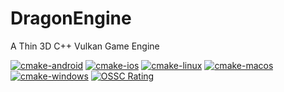 # DragonEngine
A Thin 3D C++ Vulkan Game Engine


[![cmake-android](https://github.com/KhrySystem/DragonEngine/actions/workflows/android.yml/badge.svg)](https://github.com/KhrySystem/DragonEngine/actions/workflows/android.yml)
[![cmake-ios](https://github.com/KhrySystem/DragonEngine/actions/workflows/ios.yml/badge.svg)](https://github.com/KhrySystem/DragonEngine/actions/workflows/ios.yml)
[![cmake-linux](https://github.com/KhrySystem/DragonEngine/actions/workflows/linux.yml/badge.svg)](https://github.com/KhrySystem/DragonEngine/actions/workflows/linux.yml)
[![cmake-macos](https://github.com/KhrySystem/DragonEngine/actions/workflows/macos.yml/badge.svg)](https://github.com/KhrySystem/DragonEngine/actions/workflows/macos.yml)
[![cmake-windows](https://github.com/KhrySystem/DragonEngine/actions/workflows/windows.yml/badge.svg)](https://github.com/KhrySystem/DragonEngine/actions/workflows/windows.yml)
[![OSSC Rating](https://api.securityscorecards.dev/projects/github.com/KhrySystem/DragonEngine/badge)](https://securityscorecards.dev/viewer/?uri=github.com/KhrySystem/DragonEngine)
